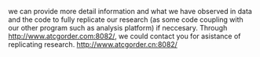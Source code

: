 
we can provide more detail information and what we have observed in data and the code to fully replicate our research (as some code coupling with our other program such as analysis platform) if neccesary. Through http://www.atcgorder.com:8082/, we could contact you for asistance of replicating research.
http://www.atcgorder.cn:8082/
